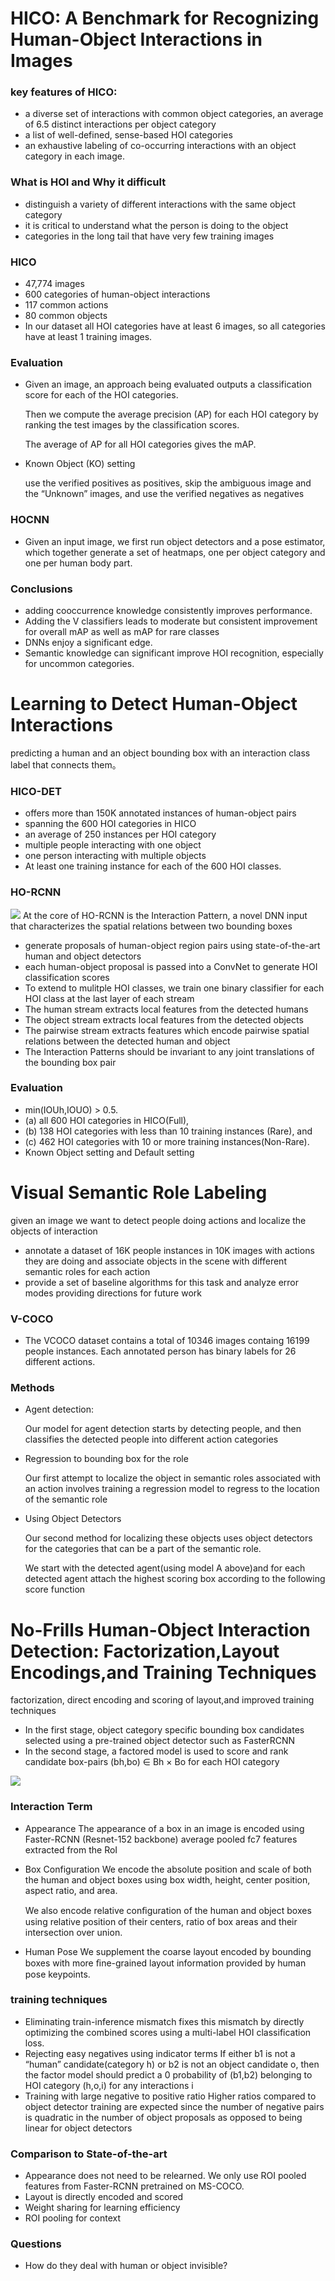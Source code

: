 # HICO: A Benchmark for Recognizing Human-Object Interactions in Images

###  key features of HICO:
- a diverse set of interactions with common object categories, an average of 6.5 distinct interactions per object category 
- a list of well-defined, sense-based HOI categories
- an exhaustive labeling of co-occurring interactions with an object category in each image.

### What is HOI and Why it difficult
- distinguish a variety of different interactions with the same object category
- it is critical to understand what the person is doing to the object
- categories in the long tail that have very few training images

### HICO
- 47,774 images
- 600 categories of human-object interactions 
- 117 common actions
- 80 common objects 
- In our dataset all HOI categories have at least 6 images, so all categories have at least 1 training images. 

### Evaluation 
- Given an image, an approach being evaluated outputs a classification score for each of the HOI categories. 
  
  Then we compute the average precision (AP) for each HOI category by ranking the test images by the classification scores. 
  
  The average of AP for all HOI categories gives the mAP. 
- Known Object (KO) setting

  use the verified positives as positives, skip the ambiguous image and the “Unknown” images, and use the verified negatives as negatives

### HOCNN
- Given an input image, we first run object detectors and a pose estimator, which together generate a set of heatmaps, one per object category and one per human body part. 

###  Conclusions
- adding cooccurrence knowledge consistently improves performance. 
- Adding the V classifiers leads to moderate but consistent improvement for overall mAP as well as mAP for rare classes 
- DNNs enjoy a significant edge. 
- Semantic knowledge can significant improve HOI recognition, especially for uncommon categories.


# Learning to Detect Human-Object Interactions
predicting a human and an object bounding box with an interaction class label that connects them。
###  HICO-DET 
- offers more than 150K annotated instances of human-object pairs
- spanning the 600 HOI categories in HICO
- an average of 250 instances per HOI category
- multiple people interacting with one object
- one person interacting with multiple objects
- At least one training instance for each of the 600 HOI classes. 

### HO-RCNN

![](https://github.com/SherlockHolmes221/CNNs/raw/master/img/HO-RCNN.png)
 At the core of HO-RCNN is the Interaction Pattern, a novel DNN input that characterizes the spatial relations between two bounding boxes
- generate proposals of human-object region pairs using state-of-the-art human and object detectors
- each human-object proposal is passed into a ConvNet to generate HOI classification scores
- To extend to mulitple HOI classes, we train one binary classifier for each HOI class at the last layer of each stream
- The human stream extracts local features from the detected humans
- The object stream extracts local features from the detected objects
- The pairwise stream extracts features which encode pairwise spatial relations between the detected human and object
- The Interaction Patterns should be invariant to any joint translations of the bounding box pair
  
### Evaluation
- min(IOUh,IOUO) > 0.5. 
- (a) all 600 HOI categories in HICO(Full),
- (b) 138 HOI categories with less than 10 training instances (Rare), and 
- (c) 462 HOI categories with 10 or more training instances(Non-Rare). 
-  Known Object setting and Default setting

# Visual Semantic Role Labeling
 given an image we want to detect people doing actions and localize the objects of interaction
 
- annotate a dataset of 16K people instances in 10K images with actions they are doing and associate objects in the
 scene with different semantic roles for each action
- provide a set of baseline algorithms for this task and analyze error modes providing directions for future work

### V-COCO
- The VCOCO dataset contains a total of 10346 images containg 16199 people instances. Each annotated person has binary labels for 26 different actions.

### Methods
- Agent detection:

  Our model for agent detection starts by detecting people, and then classifies the detected people into different action categories
- Regression to bounding box for the role 

  Our first attempt to localize the object in semantic roles associated with an action involves training a regression model to regress to the location of the semantic role
- Using Object Detectors 
   
   Our second method for localizing these objects uses object detectors for the categories that can be a part of the semantic role.
   
   We start with the detected agent(using model A above)and for each detected agent attach the highest scoring box according to the following score function

# No-Frills Human-Object Interaction Detection: Factorization,Layout Encodings,and Training Techniques
factorization, direct encoding and scoring of layout,and improved training techniques
- In the first stage, object category specific bounding box candidates selected using a pre-trained object detector such as FasterRCNN 
- In the second stage, a factored model is used to score and rank candidate box-pairs (bh,bo) ∈ Bh × Bo for each HOI category

![](https://github.com/SherlockHolmes221/CNNs/raw/master/img/no-frills-p.png)

### Interaction Term
- Appearance
  The appearance of a box in an image is encoded using Faster-RCNN (Resnet-152 backbone) average pooled fc7 features extracted from the RoI
- Box Configuration
   We encode the absolute position and scale of both the human and object boxes using box width, height, center position, aspect ratio, and area. 
   
   We also encode relative conﬁguration of the human and object boxes using relative position of their centers, ratio of box areas and their intersection over union. 
- Human Pose
  We supplement the coarse layout encoded by bounding boxes with more ﬁne-grained layout information provided by human pose keypoints.
  
 
### training techniques 
- Eliminating train-inference mismatch
  fixes this mismatch by directly optimizing the combined scores using a multi-label HOI classification loss.
- Rejecting easy negatives using indicator terms
  If either b1 is not a “human” candidate(category h) or b2 is not an object candidate o, 
  then the factor model should predict a 0 probability of (b1,b2) belonging to HOI category (h,o,i) for any interactions i
- Training with large negative to positive ratio
  Higher ratios compared to object detector training are expected since the number of negative pairs is quadratic 
  in the number of object proposals as opposed to being linear for object detectors 

### Comparison to State-of-the-art 
- Appearance does not need to be relearned. 
  We only use ROI pooled features from Faster-RCNN pretrained on MS-COCO.
- Layout is directly encoded and scored
- Weight sharing for learning efficiency
- ROI pooling for context


### Questions
- How do they deal with human or object invisible? 
